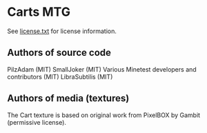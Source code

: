Carts MTG
=========
See [license.txt](./license.txt) for license information.

Authors of source code
----------------------
PilzAdam (MIT)
SmallJoker (MIT)
Various Minetest developers and contributors (MIT)
LibraSubtilis (MIT)

Authors of media (textures)
---------------------------
The Cart texture is based on original work from PixelBOX by Gambit (permissive
license).

